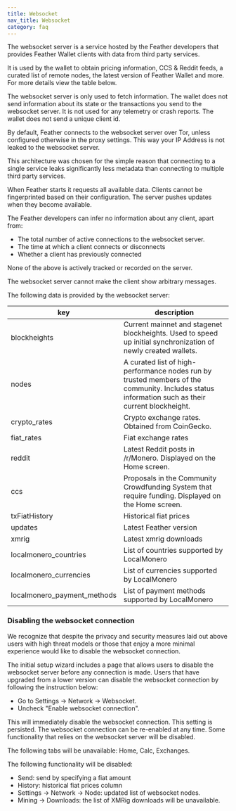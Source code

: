 ```yaml
---
title: Websocket
nav_title: Websocket
category: faq
---
```


The websocket server is a service hosted by the Feather developers that provides Feather Wallet clients with data from third party services.

It is used by the wallet to obtain pricing information, CCS & Reddit feeds, a curated list of remote nodes, the latest version of Feather Wallet and more. For more details view the table below.

The websocket server is only used to fetch information. The wallet does not send information about its state or the transactions you send to the websocket server. It is not used for any telemetry or crash reports. The wallet does not send a unique client id.

By default, Feather connects to the websocket server over Tor, unless configured otherwise in the proxy settings. This way your IP Address is not leaked to the websocket server.

This architecture was chosen for the simple reason that connecting to a single service leaks significantly less metadata than connecting to multiple third party services. 

When Feather starts it requests all available data. Clients cannot be fingerprinted based on their configuration. The server pushes updates when they become available.

The Feather developers can infer no information about any client, apart from:

- The total number of active connections to the websocket server.
- The time at which a client connects or disconnects
- Whether a client has previously connected

None of the above is actively tracked or recorded on the server.

The websocket server cannot make the client show arbitrary messages.

The following data is provided by the websocket server:

|key                        |description|
|---------------------------|---------|
|blockheights               |Current mainnet and stagenet blockheights. Used to speed up initial synchronization of newly created wallets.|
|nodes                      |A curated list of high-performance nodes run by trusted members of the community. Includes status information such as their current blockheight.|
|crypto_rates               |Crypto exchange rates. Obtained from CoinGecko. |
|fiat_rates                 |Fiat exchange rates |
|reddit                     |Latest Reddit posts in /r/Monero. Displayed on the Home screen.|
|ccs                        |Proposals in the Community Crowdfunding System that require funding. Displayed on the Home screen.|
|txFiatHistory              |Historical fiat prices|
|updates                    |Latest Feather version |
|xmrig                      |Latest xmrig downloads |
|localmonero_countries      |List of countries supported by LocalMonero|
|localmonero_currencies     |List of currencies supported by LocalMonero|
|localmonero_payment_methods|List of payment methods supported by LocalMonero|

### Disabling the websocket connection

We recognize that despite the privacy and security measures laid out above users with high threat models or those that enjoy a more minimal experience would like to disable the websocket connection. 

The initial setup wizard includes a page that allows users to disable the websocket server before any connection is made. Users that have upgraded from a lower version can disable the websocket connection by following the instruction below:

- Go to Settings → Network → Websocket.
- Uncheck "Enable websocket connection". 

This will immediately disable the websocket connection. This setting is persisted. The websocket connection can be re-enabled at any time. Some functionality that relies on the websocket server will be disabled.

The following tabs will be unavailable: Home, Calc, Exchanges.

The following functionality will be disabled: 

- Send: send by specifying a fiat amount
- History: historical fiat prices column
- Settings → Network → Node: updated list of websocket nodes.
- Mining → Downloads: the list of XMRig downloads will be unavailable.
